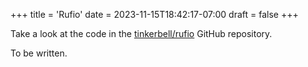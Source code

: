 +++
title = 'Rufio'
date = 2023-11-15T18:42:17-07:00
draft = false
+++

Take a look at the code in the [tinkerbell/rufio] GitHub repository.

To be written.

[tinkerbell/rufio]: https://github.com/tinkerbell/rufio
